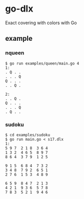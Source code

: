 # go-dlx
Exact covering with colors with Go

## example

### nqueen
````
$ go run examples/queen/main.go 4
1:
. Q . . 
. . . Q 
Q . . . 
. . Q . 

2:
. . Q . 
Q . . . 
. . . Q 
. Q . . 

````

### sudoku
````
$ cd examples/sudoku
$ go run main.go < s17.dlx
1:
5 9 7  2 1 8  3 6 4  
1 3 2  4 6 5  8 9 7  
8 6 4  3 7 9  1 2 5  

9 1 5  6 8 4  7 3 2  
3 4 8  7 9 2  6 5 1  
2 7 6  1 5 3  4 8 9  

6 5 9  8 4 7  2 1 3  
4 2 1  9 3 6  5 7 8  
7 8 3  5 2 1  9 4 6  

````
